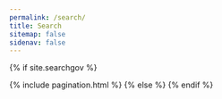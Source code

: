 ```yaml
---
permalink: /search/
title: Search
sitemap: false
sidenav: false
---
```


{% if site.searchgov %}

<ol id="search-results" class="add-list-reset"></ol>
{% include pagination.html %}
{% else %}
<script>
  window.location = "/";
</script>
{% endif %}
